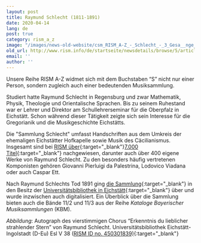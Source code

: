 ```yaml
---
layout: post
title: Raymund Schlecht (1811-1891)
date: 2020-04-14
lang: de
post: true
category: rism_a_z
image: "/images/news-old-website/csm_RISM_A-Z_-_Schlecht_-_3_Gesa__nge__Coro_-_UEI_Esl_V_38_640ea35eb6.png"
old_url: http://www.rism.info/de/startseite/newsdetails/browse/5/article/64/raymund-schlecht-1811-1891.html
email: ''
author: ''
---
```


Unsere Reihe RISM A-Z widmet sich mit dem Buchstaben “S” nicht nur einer Person, sondern zugleich auch einer bedeutenden Musiksammlung.

Studiert hatte Raymund Schlecht in Regensburg und zwar Mathematik, Physik, Theologie und Orientalische Sprachen. Bis zu seinem Ruhestand war er Lehrer und Direktor am Schullehrerseminar für die Oberpfalz in Eichstätt. Schon während dieser Tätigkeit zeigte sich sein Interesse für die Gregorianik und die Musikgeschichte Eichstätts.

Die "Sammlung Schlecht" umfasst Handschriften aus dem Umkreis der ehemaligen Eichstätter Hofkapelle sowie Musik des Cäcilianismus. Insgesamt sind bei [RISM über](https://opac.rism.info/search?View=rism&siglum=D-Eu){:target="_blank"}[7.000 Titel](https://opac.rism.info/search?View=rism&siglum=D-Eu){:target="_blank"} nachgewiesen, darunter auch über 400 eigene Werke von Raymund Schlecht. Zu den besonders häufig vertretenen Komponisten gehören Giovanni Pierluigi da Palestrina, Lodovico Viadana oder auch Caspar Ett.

Nach Raymund Schlechts Tod 1891 ging [die Sammlung](http://digital.bib-bvb.de/R/7NJGS3FYQYHQV4NJ3GUYI9RRGR98RSK1IN88YTRCCPFSAK4MBM-00690?func=collections&collection_id=5555){:target="_blank"} in den Besitz der [Universitätsbibliothek in Eichstätt](https://www.ku.de/bibliothek/){:target="_blank"} über und wurde inzwischen auch digitalisiert. Ein Überblick über die Sammlung bieten auch die Bände 11/2 und 11/3 aus der Reihe _Kataloge Bayerischer Musiksammlungen_ (KBM).

_Abbildung_: Autograph des vierstimmigen Chorus “Erkenntnis du lieblicher strahlender Stern” von Raymund Schlecht. Universitätsbibliothek Eichstätt-Ingolstadt (D-Eu) Esl V 38 ([RISM ID no. 450301839)](https://opac.rism.info/search?id=450301839&View=rism){:target="_blank"}